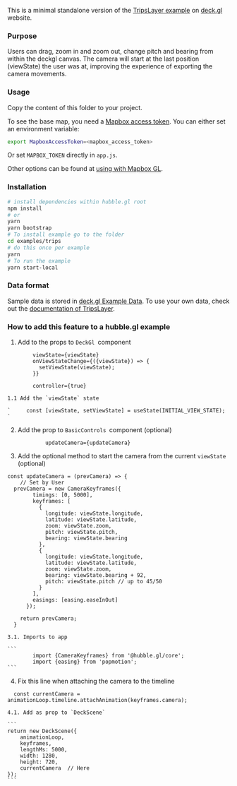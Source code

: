 This is a minimal standalone version of the [TripsLayer example](https://deck.gl/examples/trips-layer/)
on [deck.gl](http://deck.gl) website.

### Purpose

Users can drag, zoom in and zoom out, change pitch and bearing from within the deckgl canvas. The camera will start at the last position (viewState) the user was at, improving the experience of exporting the camera movements.

### Usage

Copy the content of this folder to your project. 

To see the base map, you need a [Mapbox access token](https://docs.mapbox.com/help/how-mapbox-works/access-tokens/). You can either set an environment variable:

```bash
export MapboxAccessToken=<mapbox_access_token>
```

Or set `MAPBOX_TOKEN` directly in `app.js`.

Other options can be found at [using with Mapbox GL](../../../docs/get-started/using-with-mapbox-gl.md).

### Installation

```bash
# install dependencies within hubble.gl root
npm install
# or
yarn
yarn bootstrap
# To install example go to the folder 
cd examples/trips
# do this once per example
yarn 
# To run the example
yarn start-local
```

### Data format
Sample data is stored in [deck.gl Example Data](https://github.com/visgl/deck.gl-data/tree/master/examples/trips). To use your own data, check out
the [documentation of TripsLayer](../../../docs/layers/trips-layer.md).

### How to add this feature to a hubble.gl example

1. Add to the props to `DeckGl `component


```
        viewState={viewState}
        onViewStateChange={({viewState}) => {
          setViewState(viewState);
        }}

        controller={true}
```

    1.1 Add the `viewState` state

    `	  const [viewState, setViewState] = useState(INITIAL_VIEW_STATE);
    `

2. Add the prop to `BasicControls `component (optional)

`            updateCamera={updateCamera}`

3. Add the optional method to start the camera from the current `viewState `(optional)

```
const updateCamera = (prevCamera) => {
    // Set by User
  prevCamera = new CameraKeyframes({
        timings: [0, 5000],
        keyframes: [
          {
            longitude: viewState.longitude,
            latitude: viewState.latitude,
            zoom: viewState.zoom,
            pitch: viewState.pitch,
            bearing: viewState.bearing
          },
          {
            longitude: viewState.longitude,
            latitude: viewState.latitude,
            zoom: viewState.zoom,
            bearing: viewState.bearing + 92,
            pitch: viewState.pitch // up to 45/50
          }
        ],
        easings: [easing.easeInOut]
      });
   
    return prevCamera;
  }
```
    3.1. Imports to app

    ```
            import {CameraKeyframes} from '@hubble.gl/core';
            import {easing} from 'popmotion';
    ```

4. Fix this line when attaching the camera to the timeline

`  const currentCamera = animationLoop.timeline.attachAnimation(keyframes.camera);`

    4.1. Add as prop to `DeckScene`

    ```
    return new DeckScene({
        animationLoop,
        keyframes,
        lengthMs: 5000,
        width: 1280,
        height: 720,
        currentCamera  // Here
    });
    ```

